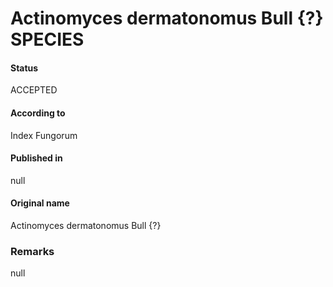 # Actinomyces dermatonomus Bull {?} SPECIES

#### Status
ACCEPTED

#### According to
Index Fungorum

#### Published in
null

#### Original name
Actinomyces dermatonomus Bull {?}

### Remarks
null